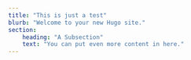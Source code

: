 ```yaml
---
title: "This is just a test"
blurb: "Welcome to your new Hugo site."
section:
    heading: "A Subsection"
    text: "You can put even more content in here."
---
```

